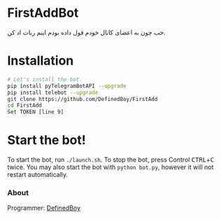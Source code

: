 # FirstAddBot

خب چون به اعضای کانال خودم قول داده بودم اینم ربات اد کن.

# Installation

```sh
# Let's install the bot.
pip install pyTelegramBotAPI --upgrade
pip install telebot --upgrade
git clone https://github.com/DefinedBoy/FirstAdd
cd FirstAdd
Set TOKEN [line 9]
```
# Start the bot!

To start the bot, run `./launch.sh`. To stop the bot, press Control <kbd>CTRL</kbd>+<kbd>C</kbd> twice.
You may also start the bot with `python bot.py`, however it will not restart automatically.

### About

Programmer: [DefinedBoy](https://t.me/DefinedBoy)
